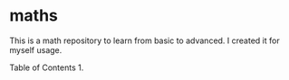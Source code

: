 # maths
This is a math repository to learn from basic to advanced. I created it for myself usage.

Table of Contents
1. 
